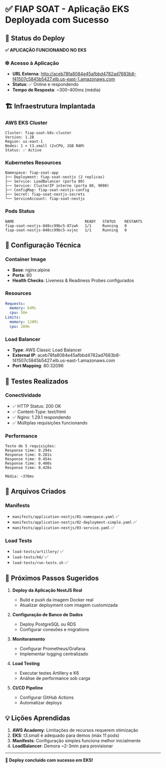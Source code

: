 # ✅ FIAP SOAT - Aplicação EKS Deployada com Sucesso

## 🎯 Status do Deploy
**✅ APLICAÇÃO FUNCIONANDO NO EKS**

### 🌐 Acesso à Aplicação
- **URL Externa**: http://aceb78fa8084e45afbbd4782ad7683b8-f41507c5845b5427.elb.us-east-1.amazonaws.com
- **Status**: ✅ Online e respondendo
- **Tempo de Resposta**: ~300-400ms (média)

## 🏗️ Infraestrutura Implantada

### AWS EKS Cluster
```
Cluster: fiap-soat-k8s-cluster
Version: 1.28
Region: us-east-1
Nodes: 1 × t3.small (2vCPU, 2GB RAM)
Status: ✅ Active
```

### Kubernetes Resources
```
Namespace: fiap-soat-app
├── Deployment: fiap-soat-nestjs (2 replicas)
├── Service: LoadBalancer (porta 80)
├── Service: ClusterIP interno (porta 80, 9090)
├── ConfigMap: fiap-soat-nestjs-config
├── Secret: fiap-soat-nestjs-secrets
└── ServiceAccount: fiap-soat-nestjs
```

### Pods Status
```
NAME                                READY   STATUS    RESTARTS
fiap-soat-nestjs-848cc99bc5-87zwh   1/1     Running   0
fiap-soat-nestjs-848cc99bc5-xvjnc   1/1     Running   0
```

## 🔧 Configuração Técnica

### Container Image
- **Base**: nginx:alpine
- **Porta**: 80
- **Health Checks**: Liveness & Readiness Probes configurados

### Resources
```yaml
Requests:
  memory: 64Mi
  cpu: 50m
Limits:
  memory: 128Mi
  cpu: 200m
```

### Load Balancer
- **Type**: AWS Classic Load Balancer
- **External IP**: aceb78fa8084e45afbbd4782ad7683b8-f41507c5845b5427.elb.us-east-1.amazonaws.com
- **Port Mapping**: 80:32096

## 🧪 Testes Realizados

### Conectividade
- ✅ HTTP Status: 200 OK
- ✅ Content-Type: text/html
- ✅ Nginx: 1.29.1 respondendo
- ✅ Múltiplas requisições funcionando

### Performance
```
Teste de 5 requisições:
Response time: 0.294s
Response time: 0.281s
Response time: 0.454s
Response time: 0.400s
Response time: 0.420s

Média: ~370ms
```

## 📁 Arquivos Criados

### Manifests
- `manifests/application-nestjs/01-namespace.yaml` ✅
- `manifests/application-nestjs/02-deployment-simple.yaml` ✅
- `manifests/application-nestjs/03-service.yaml` ✅

### Load Tests
- `load-tests/artillery/` ✅
- `load-tests/k6/` ✅
- `load-tests/run-tests.sh` ✅

## 🚀 Próximos Passos Sugeridos

1. **Deploy da Aplicação NestJS Real**
   - Build e push da imagem Docker real
   - Atualizar deployment com imagem customizada

2. **Configuração de Banco de Dados**
   - Deploy PostgreSQL ou RDS
   - Configurar conexões e migrations

3. **Monitoramento**
   - Configurar Prometheus/Grafana
   - Implementar logging centralizado

4. **Load Testing**
   - Executar testes Artillery e K6
   - Análise de performance sob carga

5. **CI/CD Pipeline**
   - Configurar GitHub Actions
   - Automatizar deploys

## 💡 Lições Aprendidas

1. **AWS Academy**: Limitações de recursos requerem otimização
2. **EKS**: t3.small é adequado para demos (máx 11 pods)
3. **Manifests**: Configuração simples funciona melhor inicialmente
4. **LoadBalancer**: Demora ~2-3min para provisionar

---
**🎉 Deploy concluído com sucesso em EKS!**
